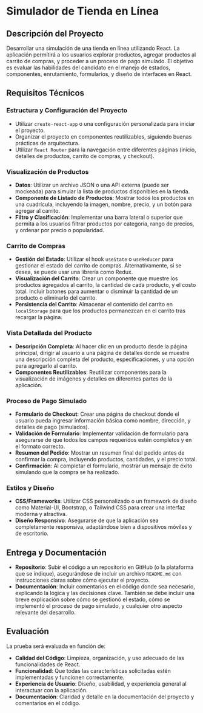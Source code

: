 # Simulador de Tienda en Línea

## Descripción del Proyecto
Desarrollar una simulación de una tienda en línea utilizando React. La aplicación permitirá a los usuarios explorar productos, agregar productos al carrito de compras, y proceder a un proceso de pago simulado. El objetivo es evaluar las habilidades del candidato en el manejo de estados, componentes, enrutamiento, formularios, y diseño de interfaces en React.

## Requisitos Técnicos

### Estructura y Configuración del Proyecto
- Utilizar `create-react-app` o una configuración personalizada para iniciar el proyecto.
- Organizar el proyecto en componentes reutilizables, siguiendo buenas prácticas de arquitectura.
- Utilizar `React Router` para la navegación entre diferentes páginas (inicio, detalles de productos, carrito de compras, y checkout).

### Visualización de Productos
- **Datos**: Utilizar un archivo JSON o una API externa (puede ser mockeada) para simular la lista de productos disponibles en la tienda.
- **Componente de Listado de Productos**: Mostrar todos los productos en una cuadrícula, incluyendo la imagen, nombre, precio, y un botón para agregar al carrito.
- **Filtro y Clasificación**: Implementar una barra lateral o superior que permita a los usuarios filtrar productos por categoría, rango de precios, y ordenar por precio o popularidad.

### Carrito de Compras
- **Gestión del Estado**: Utilizar el hook `useState` o `useReducer` para gestionar el estado del carrito de compras. Alternativamente, si se desea, se puede usar una librería como Redux.
- **Visualización del Carrito**: Crear un componente que muestre los productos agregados al carrito, la cantidad de cada producto, y el costo total. Incluir botones para aumentar o disminuir la cantidad de un producto o eliminarlo del carrito.
- **Persistencia del Carrito**: Almacenar el contenido del carrito en `localStorage` para que los productos permanezcan en el carrito tras recargar la página.

### Vista Detallada del Producto
- **Descripción Completa**: Al hacer clic en un producto desde la página principal, dirigir al usuario a una página de detalles donde se muestre una descripción completa del producto, especificaciones, y una opción para agregarlo al carrito.
- **Componentes Reutilizables**: Reutilizar componentes para la visualización de imágenes y detalles en diferentes partes de la aplicación.

### Proceso de Pago Simulado
- **Formulario de Checkout**: Crear una página de checkout donde el usuario pueda ingresar información básica como nombre, dirección, y detalles de pago (simulados).
- **Validación de Formulario**: Implementar validación de formulario para asegurarse de que todos los campos requeridos estén completos y en el formato correcto.
- **Resumen del Pedido**: Mostrar un resumen final del pedido antes de confirmar la compra, incluyendo productos, cantidades, y el precio total.
- **Confirmación**: Al completar el formulario, mostrar un mensaje de éxito simulando que la compra se ha realizado.

### Estilos y Diseño
- **CSS/Frameworks**: Utilizar CSS personalizado o un framework de diseño como Material-UI, Bootstrap, o Tailwind CSS para crear una interfaz moderna y atractiva.
- **Diseño Responsivo**: Asegurarse de que la aplicación sea completamente responsiva, adaptándose bien a dispositivos móviles y de escritorio.

## Entrega y Documentación
- **Repositorio**: Subir el código a un repositorio en GitHub (o la plataforma que se indique), asegurándose de incluir un archivo `README.md` con instrucciones claras sobre cómo ejecutar el proyecto.
- **Documentación**: Incluir comentarios en el código donde sea necesario, explicando la lógica y las decisiones clave. También se debe incluir una breve explicación sobre cómo se gestionó el estado, cómo se implementó el proceso de pago simulado, y cualquier otro aspecto relevante del desarrollo.

## Evaluación
La prueba será evaluada en función de:
- **Calidad del Código**: Limpieza, organización, y uso adecuado de las funcionalidades de React.
- **Funcionalidad**: Que todas las características solicitadas estén implementadas y funcionen correctamente.
- **Experiencia de Usuario**: Diseño, usabilidad, y experiencia general al interactuar con la aplicación.
- **Documentación**: Claridad y detalle en la documentación del proyecto y comentarios en el código.
